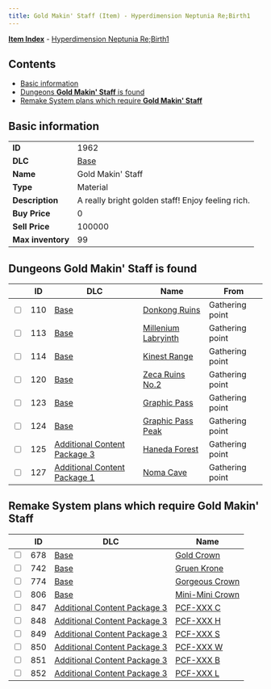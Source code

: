 ```yaml
---
title: Gold Makin' Staff (Item) - Hyperdimension Neptunia Re;Birth1
---
```


[**Item Index**](/neptunia/rb1/item/index.html) - [Hyperdimension Neptunia Re;Birth1](/neptunia/rb1)

## Contents

- [Basic information](#basic-information)
- [Dungeons **Gold Makin' Staff** is found](#dungeons-gold-makin-staff-is-found)
- [Remake System plans which require **Gold Makin' Staff**](#remake-system-plans-which-require-gold-makin-staff)

## Basic information

|   |   |
| -- | -- |
| **ID** | 1962 |
| **DLC** | [Base](/neptunia/rb1/dlc/1-base.html) |
| **Name** | Gold Makin' Staff |
| **Type** | Material |
| **Description** | A really bright golden staff! Enjoy feeling rich. |
| **Buy Price** | 0 |
| **Sell Price** | 100000 |
| **Max inventory** | 99 |


## Dungeons **Gold Makin' Staff** is found

|    | ID | DLC | Name | From |
| -- | -- | --- | ---- | ---- |
| <input type="checkbox" id="rb1-dungeon-1-110" class="trackbox" /> | 110 | [Base](/neptunia/rb1/dlc/1-base.html) | [Donkong Ruins](/neptunia/rb1/dungeon/1-110-donkong-ruins.html) | Gathering point |
| <input type="checkbox" id="rb1-dungeon-1-113" class="trackbox" /> | 113 | [Base](/neptunia/rb1/dlc/1-base.html) | [Millenium Labryinth](/neptunia/rb1/dungeon/1-113-millenium-labryinth.html) | Gathering point |
| <input type="checkbox" id="rb1-dungeon-1-114" class="trackbox" /> | 114 | [Base](/neptunia/rb1/dlc/1-base.html) | [Kinest Range](/neptunia/rb1/dungeon/1-114-kinest-range.html) | Gathering point |
| <input type="checkbox" id="rb1-dungeon-1-120" class="trackbox" /> | 120 | [Base](/neptunia/rb1/dlc/1-base.html) | [Zeca Ruins No.2](/neptunia/rb1/dungeon/1-120-zeca-ruins-no-2.html) | Gathering point |
| <input type="checkbox" id="rb1-dungeon-1-123" class="trackbox" /> | 123 | [Base](/neptunia/rb1/dlc/1-base.html) | [Graphic Pass](/neptunia/rb1/dungeon/1-123-graphic-pass.html) | Gathering point |
| <input type="checkbox" id="rb1-dungeon-1-124" class="trackbox" /> | 124 | [Base](/neptunia/rb1/dlc/1-base.html) | [Graphic Pass Peak](/neptunia/rb1/dungeon/1-124-graphic-pass-peak.html) | Gathering point |
| <input type="checkbox" id="rb1-dungeon-12-125" class="trackbox" /> | 125 | [Additional Content Package 3](/neptunia/rb1/dlc/12-pack3.html) | [Haneda Forest](/neptunia/rb1/dungeon/12-125-haneda-forest.html) | Gathering point |
| <input type="checkbox" id="rb1-dungeon-10-127" class="trackbox" /> | 127 | [Additional Content Package 1](/neptunia/rb1/dlc/10-pack1.html) | [Noma Cave](/neptunia/rb1/dungeon/10-127-noma-cave.html) | Gathering point |


## Remake System plans which require **Gold Makin' Staff**

|    | ID | DLC | Name |
| -- | -- | --- | ---- |
| <input type="checkbox" id="rb1-quest-1-678" class="trackbox" /> | 678 | [Base](/neptunia/rb1/dlc/1-base.html) | [Gold Crown](/neptunia/rb1/quest/1-678-gold-crown.html) |
| <input type="checkbox" id="rb1-quest-1-742" class="trackbox" /> | 742 | [Base](/neptunia/rb1/dlc/1-base.html) | [Gruen Krone](/neptunia/rb1/quest/1-742-gruen-krone.html) |
| <input type="checkbox" id="rb1-quest-1-774" class="trackbox" /> | 774 | [Base](/neptunia/rb1/dlc/1-base.html) | [Gorgeous Crown](/neptunia/rb1/quest/1-774-gorgeous-crown.html) |
| <input type="checkbox" id="rb1-quest-1-806" class="trackbox" /> | 806 | [Base](/neptunia/rb1/dlc/1-base.html) | [Mini-Mini Crown](/neptunia/rb1/quest/1-806-mini-mini-crown.html) |
| <input type="checkbox" id="rb1-quest-12-847" class="trackbox" /> | 847 | [Additional Content Package 3](/neptunia/rb1/dlc/12-pack3.html) | [PCF-XXX C](/neptunia/rb1/quest/12-847-pcf-xxx-c.html) |
| <input type="checkbox" id="rb1-quest-12-848" class="trackbox" /> | 848 | [Additional Content Package 3](/neptunia/rb1/dlc/12-pack3.html) | [PCF-XXX H](/neptunia/rb1/quest/12-848-pcf-xxx-h.html) |
| <input type="checkbox" id="rb1-quest-12-849" class="trackbox" /> | 849 | [Additional Content Package 3](/neptunia/rb1/dlc/12-pack3.html) | [PCF-XXX S](/neptunia/rb1/quest/12-849-pcf-xxx-s.html) |
| <input type="checkbox" id="rb1-quest-12-850" class="trackbox" /> | 850 | [Additional Content Package 3](/neptunia/rb1/dlc/12-pack3.html) | [PCF-XXX W](/neptunia/rb1/quest/12-850-pcf-xxx-w.html) |
| <input type="checkbox" id="rb1-quest-12-851" class="trackbox" /> | 851 | [Additional Content Package 3](/neptunia/rb1/dlc/12-pack3.html) | [PCF-XXX B](/neptunia/rb1/quest/12-851-pcf-xxx-b.html) |
| <input type="checkbox" id="rb1-quest-12-852" class="trackbox" /> | 852 | [Additional Content Package 3](/neptunia/rb1/dlc/12-pack3.html) | [PCF-XXX L](/neptunia/rb1/quest/12-852-pcf-xxx-l.html) |
